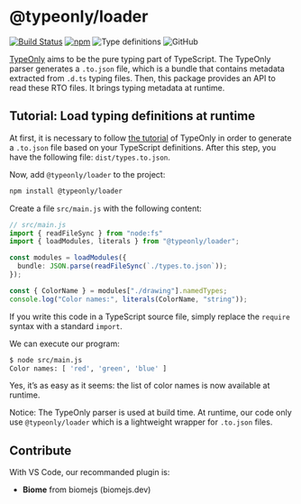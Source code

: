 # @typeonly/loader

[![Build Status](https://travis-ci.com/paroi-tech/typeonly.svg?branch=master)](https://travis-ci.com/paroi-tech/typeonly)
[![npm](https://img.shields.io/npm/dm/@typeonly/loader)](https://www.npmjs.com/package/@typeonly/loader)
![Type definitions](https://img.shields.io/npm/types/@typeonly/loader)
![GitHub](https://img.shields.io/github/license/paroi-tech/typeonly)

[TypeOnly](https://github.com/paroi-tech/typeonly/tree/master/typeonly) aims to be the pure typing part of TypeScript. The TypeOnly parser generates a `.to.json` file, which is a bundle that contains metadata extracted from `.d.ts` typing files. Then, this package provides an API to read these RTO files. It brings typing metadata at runtime.

## Tutorial: Load typing definitions at runtime

At first, it is necessary to follow [the tutorial](https://github.com/paroi-tech/typeonly/blob/master/typeonly/README.md#tutorial-parse-typescript-definitions-with-the-cli) of TypeOnly in order to generate a `.to.json` file based on your TypeScript definitions. After this step, you have the following file: `dist/types.to.json`.

Now, add `@typeonly/loader` to the project:

```sh
npm install @typeonly/loader
```

Create a file `src/main.js` with the following content:

```ts
// src/main.js
import { readFileSync } from "node:fs"
import { loadModules, literals } from "@typeonly/loader";

const modules = loadModules({
  bundle: JSON.parse(readFileSync(`./types.to.json`));
});

const { ColorName } = modules["./drawing"].namedTypes;
console.log("Color names:", literals(ColorName, "string"));
```

If you write this code in a TypeScript source file, simply replace the `require` syntax with a standard `import`.

We can execute our program:

```sh
$ node src/main.js
Color names: [ 'red', 'green', 'blue' ]
```

Yes, it’s as easy as it seems: the list of color names is now available at runtime.

Notice: The TypeOnly parser is used at build time. At runtime, our code only use `@typeonly/loader` which is a lightweight wrapper for `.to.json` files.

## Contribute

With VS Code, our recommanded plugin is:

- **Biome** from biomejs (biomejs.dev)
